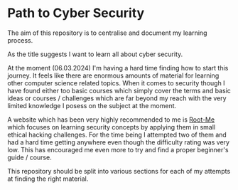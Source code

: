 # Path to Cyber Security

The aim of this repository is to centralise and document my learning process.

As the title suggests I want to learn all about cyber security.

At the moment (06.03.2024) I'm having a hard time finding how to start this journey. 
It feels like there are enormous amounts of material for learning other computer science related topics. 
When it comes to security though I have found either too basic courses which simply cover the terms and basic ideas or courses / challenges which are far beyond my reach with the very limited knowledge I posess on the subject at the moment.

A website which has been very highly recommended to me is [Root-Me](https://www.root-me.org/?lang=en) which focuses on learning security concepts by applying them in small ethical hacking challenges.
For the time being I attempted two of them and had a hard time getting anywhere even though the difficulty rating was very low.
This has encouraged me even more to try and find a proper beginner's guide / course.

This repository should be split into various sections for each of my attempts at finding the right material.